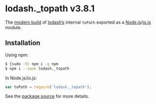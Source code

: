 # lodash._topath v3.8.1

The [modern build](https://github.com/lodash/lodash/wiki/Build-Differences) of [lodash’s](https://lodash.com/) internal `toPath` exported as a [Node.js](http://nodejs.org/)/[io.js](https://iojs.org/) module.

## Installation

Using npm:

```bash
$ {sudo -H} npm i -g npm
$ npm i --save lodash._topath
```

In Node.js/io.js:

```js
var toPath = require('lodash._topath');
```

See the [package source](https://github.com/lodash/lodash/blob/3.8.1-npm-packages/lodash._topath) for more details.
